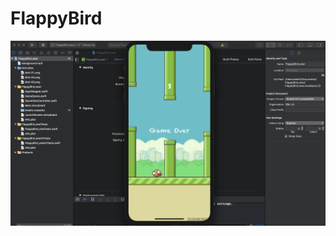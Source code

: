 # FlappyBird

![flppybird](https://github.com/wiwilin/FlappyBird/blob/master/FlappyBird_wiwi/screen-shot-flappy-bird.png)
